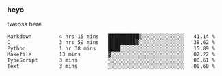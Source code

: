 ### heyo
tweoss here

<!--START_SECTION:waka-->

```text
Markdown         4 hrs 15 mins   ██████████▒░░░░░░░░░░░░░░   41.14 %
C                3 hrs 59 mins   █████████▓░░░░░░░░░░░░░░░   38.62 %
Python           1 hr 38 mins    ████░░░░░░░░░░░░░░░░░░░░░   15.89 %
Makefile         13 mins         ▓░░░░░░░░░░░░░░░░░░░░░░░░   02.22 %
TypeScript       3 mins          ░░░░░░░░░░░░░░░░░░░░░░░░░   00.61 %
Text             3 mins          ░░░░░░░░░░░░░░░░░░░░░░░░░   00.60 %
```

<!--END_SECTION:waka-->

<!--
**Tweoss/tweoss** is a ✨ _special_ ✨ repository because its `README.md` (this file) appears on your GitHub profile.

Here are some ideas to get you started:

- 🔭 I’m currently working on ...
- 🌱 I’m currently learning ...
- 👯 I’m looking to collaborate on ...
- 🤔 I’m looking for help with ...
- 💬 Ask me about ...
- 📫 How to reach me: ...
- 😄 Pronouns: ...
- ⚡ Fun fact: ...
-->
